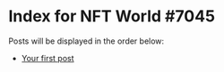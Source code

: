 # Index for NFT World #7045
Posts will be displayed in the order below:

- [Your first post](./001-first.md)

